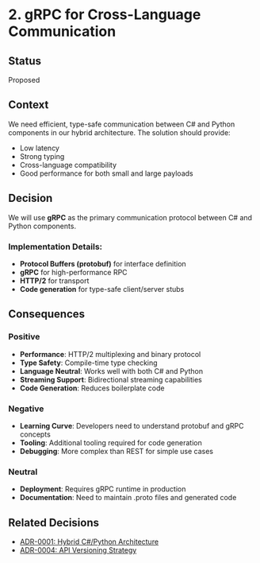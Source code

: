 # 2. gRPC for Cross-Language Communication

## Status

Proposed

## Context

We need efficient, type-safe communication between C# and Python components in our hybrid
architecture. The solution should provide:

- Low latency
- Strong typing
- Cross-language compatibility
- Good performance for both small and large payloads

## Decision

We will use **gRPC** as the primary communication protocol between C# and Python components.

### Implementation Details:

- **Protocol Buffers (protobuf)** for interface definition
- **gRPC** for high-performance RPC
- **HTTP/2** for transport
- **Code generation** for type-safe client/server stubs

## Consequences

### Positive

- **Performance**: HTTP/2 multiplexing and binary protocol
- **Type Safety**: Compile-time type checking
- **Language Neutral**: Works well with both C# and Python
- **Streaming Support**: Bidirectional streaming capabilities
- **Code Generation**: Reduces boilerplate code

### Negative

- **Learning Curve**: Developers need to understand protobuf and gRPC concepts
- **Tooling**: Additional tooling required for code generation
- **Debugging**: More complex than REST for simple use cases

### Neutral

- **Deployment**: Requires gRPC runtime in production
- **Documentation**: Need to maintain .proto files and generated code

## Related Decisions

- [ADR-0001: Hybrid C#/Python Architecture](0001-hybrid-csharp-python-architecture.md)
- [ADR-0004: API Versioning Strategy](0004-api-versioning.md)
